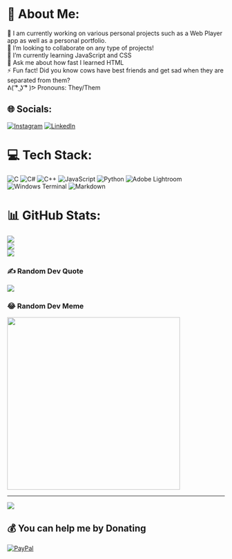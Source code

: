 # 💫 About Me:
🔭 I am currently working on various personal projects such as a Web Player app as well as a personal portfolio.<br>👯 I’m looking to collaborate on any type of projects!<br>🌱 I’m currently learning JavaScript and CSS<br>💬 Ask me about how fast I learned HTML<br>⚡ Fun fact! Did you know cows have best friends and get sad when they are separated from them? <br> ᕕ( ͡° ͜ʖ ͡° )ᕗ Pronouns: They/Them


## 🌐 Socials:
[![Instagram](https://img.shields.io/badge/Instagram-%23E4405F.svg?logo=Instagram&logoColor=white)](https://instagram.com/exo_raeeuz) [![LinkedIn](https://img.shields.io/badge/LinkedIn-%230077B5.svg?logo=linkedin&logoColor=white)](https://www.linkedin.com/in/raymond-morrow/) 

# 💻 Tech Stack:
![C](https://img.shields.io/badge/c-%2300599C.svg?style=flat&logo=c&logoColor=white) ![C#](https://img.shields.io/badge/c%23-%23239120.svg?style=flat&logo=csharp&logoColor=white) ![C++](https://img.shields.io/badge/c++-%2300599C.svg?style=flat&logo=c%2B%2B&logoColor=white) ![JavaScript](https://img.shields.io/badge/javascript-%23323330.svg?style=flat&logo=javascript&logoColor=%23F7DF1E) ![Python](https://img.shields.io/badge/python-3670A0?style=flat&logo=python&logoColor=ffdd54) ![Adobe Lightroom](https://img.shields.io/badge/Adobe%20Lightroom-31A8FF.svg?style=flat&logo=Adobe%20Lightroom&logoColor=white) ![Windows Terminal](https://img.shields.io/badge/Windows%20Terminal-%234D4D4D.svg?style=flat&logo=windows-terminal&logoColor=white) ![Markdown](https://img.shields.io/badge/markdown-%23000000.svg?style=flat&logo=markdown&logoColor=white)
# 📊 GitHub Stats:
![](https://github-readme-stats.vercel.app/api?username=ExoRaeeuz&theme=darcula&hide_border=false&include_all_commits=true&count_private=true)<br/>
![](https://github-readme-streak-stats.herokuapp.com/?user=ExoRaeeuz&theme=darcula&hide_border=false)<br/>
![](https://github-readme-stats.vercel.app/api/top-langs/?username=ExoRaeeuz&theme=darcula&hide_border=false&include_all_commits=true&count_private=true&layout=compact)

### ✍️ Random Dev Quote
![](https://quotes-github-readme.vercel.app/api?type=horizontal&theme=radical)

### 😂 Random Dev Meme
<img src='https://randommeme-five.vercel.app/' style="height: 400px;"/>

---
[![](https://visitcount.itsvg.in/api?id=ExoRaeeuz&icon=2&color=2)](https://visitcount.itsvg.in)

  ## 💰 You can help me by Donating
  [![PayPal](https://img.shields.io/badge/PayPal-00457C?style=for-the-badge&logo=paypal&logoColor=white)](https://paypal.me/HeyitsRaym) 

  
<!-- Proudly created with GPRM ( https://gprm.itsvg.in ) -->
